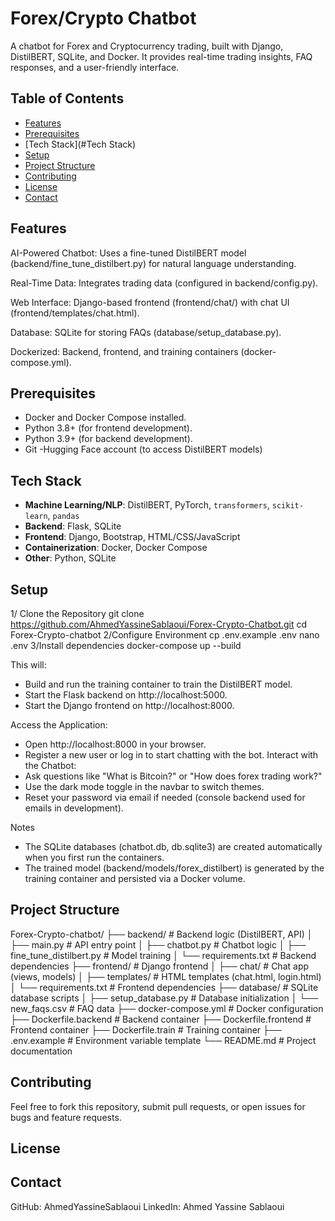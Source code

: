 # Forex/Crypto Chatbot

A chatbot for Forex and Cryptocurrency trading, built with Django, DistilBERT, SQLite, and Docker. It provides real-time trading insights, FAQ responses, and a user-friendly interface.

## Table of Contents
- [Features](#features)
- [Prerequisites](#prerequisites)
- [Tech Stack](#Tech Stack)
- [Setup](#Setup)
- [Project Structure](#project-structure)
- [Contributing](#contributing)
- [License](#license)
- [Contact](#Contact)

## Features
AI-Powered Chatbot: Uses a fine-tuned DistilBERT model (backend/fine_tune_distilbert.py) for natural language understanding.



Real-Time Data: Integrates trading data (configured in backend/config.py).



Web Interface: Django-based frontend (frontend/chat/) with chat UI (frontend/templates/chat.html).



Database: SQLite for storing FAQs (database/setup_database.py).



Dockerized: Backend, frontend, and training containers (docker-compose.yml).


## Prerequisites
- Docker and Docker Compose installed.
- Python 3.8+ (for frontend development).
- Python 3.9+ (for backend development).
- Git
-Hugging Face account (to access DistilBERT models)
## Tech Stack
- **Machine Learning/NLP**: DistilBERT, PyTorch, `transformers`, `scikit-learn`, `pandas`
- **Backend**: Flask, SQLite
- **Frontend**: Django, Bootstrap, HTML/CSS/JavaScript
- **Containerization**: Docker, Docker Compose
- **Other**: Python, SQLite

## Setup 
1/ Clone the Repository
git clone https://github.com/AhmedYassineSablaoui/Forex-Crypto-Chatbot.git
cd Forex-Crypto-chatbot
2/Configure Environment
cp .env.example .env
nano .env
3/Install dependencies 
docker-compose up --build

This will:
- Build and run the training container to train the DistilBERT model.
- Start the Flask backend on http://localhost:5000.
- Start the Django frontend on http://localhost:8000.

Access the Application:
- Open http://localhost:8000 in your browser.
- Register a new user or log in to start chatting with the bot.
Interact with the Chatbot:
- Ask questions like "What is Bitcoin?" or "How does forex trading work?"
- Use the dark mode toggle in the navbar to switch themes.
- Reset your password via email if needed (console backend used for emails in development).

Notes
- The SQLite databases (chatbot.db, db.sqlite3) are created automatically when you first run the containers.
- The trained model (backend/models/forex_distilbert) is generated by the training container and persisted via a Docker volume.

## Project Structure

Forex-Crypto-chatbot/
├── backend/                 # Backend logic (DistilBERT, API)
│   ├── main.py             # API entry point
│   ├── chatbot.py         # Chatbot logic
│   ├── fine_tune_distilbert.py  # Model training
│   └── requirements.txt    # Backend dependencies
├── frontend/                # Django frontend
│   ├── chat/              # Chat app (views, models)
│   ├── templates/         # HTML templates (chat.html, login.html)
│   └── requirements.txt   # Frontend dependencies
├── database/                # SQLite database scripts
│   ├── setup_database.py  # Database initialization
│   └── new_faqs.csv       # FAQ data
├── docker-compose.yml       # Docker configuration
├── Dockerfile.backend       # Backend container
├── Dockerfile.frontend      # Frontend container
├── Dockerfile.train         # Training container
├── .env.example            # Environment variable template
└── README.md               # Project documentation

## Contributing
Feel free to fork this repository, submit pull requests, or open issues for bugs and feature requests.

## License

## Contact 
GitHub: AhmedYassineSablaoui
LinkedIn: Ahmed Yassine Sablaoui